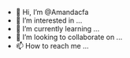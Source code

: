 - 👋 Hi, I’m @Amandacfa
- 👀 I’m interested in ...
- 🌱 I’m currently learning ...
- 💞️ I’m looking to collaborate on ...
- 📫 How to reach me ...

<!---
Amandacfa/Amandacfa is a ✨ special ✨ repository because its `README.md` (this file) appears on your GitHub profile.
You can click the Preview link to take a look at your changes.
--->
